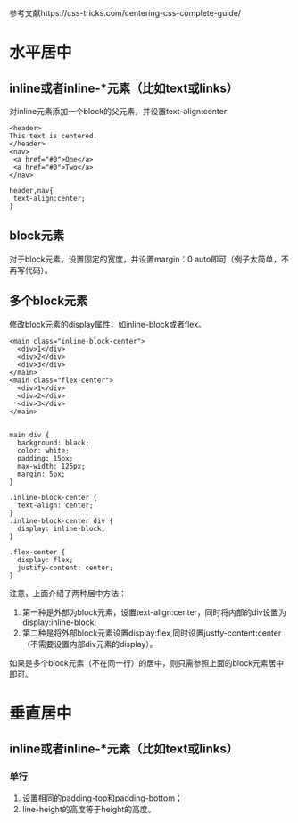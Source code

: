 参考文献https://css-tricks.com/centering-css-complete-guide/
# 水平居中
## inline或者inline-*元素（比如text或links）
对inline元素添加一个block的父元素，并设置text-align:center
 ```
 <header>
 This text is centered.
 </header>
 <nav>
  <a href="#0">One</a>
  <a href="#0">Two</a>
 </nav>
 ```
 ```
 header,nav{
  text-align:center;
 }
 ```
## block元素
对于block元素，设置固定的宽度，并设置margin：0 auto即可（例子太简单，不再写代码）。
## 多个block元素
修改block元素的display属性，如inline-block或者flex。
```
<main class="inline-block-center">
  <div>1</div>
  <div>2</div>
  <div>3</div>
</main>
<main class="flex-center">
  <div>1</div>
  <div>2</div>
  <div>3</div>
</main>
```
```

main div {
  background: black;
  color: white;
  padding: 15px;
  max-width: 125px;
  margin: 5px;
}

.inline-block-center {
  text-align: center;
}
.inline-block-center div {
  display: inline-block;
}

.flex-center {
  display: flex;
  justify-content: center;
}
```
注意，上面介绍了两种居中方法：
1. 第一种是外部为block元素，设置text-align:center，同时将内部的div设置为display:inline-block;
2. 第二种是将外部block元素设置display:flex,同时设置justfy-content:center（不需要设置内部div元素的display）。

如果是多个block元素（不在同一行）的居中，则只需参照上面的block元素居中即可。
# 垂直居中
## inline或者inline-*元素（比如text或links）
### 单行
1. 设置相同的padding-top和padding-bottom；
2. line-height的高度等于height的高度。
